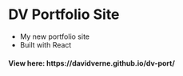 <h1>DV Portfolio Site</h1>
<ul>
  <li>My new portfolio site</li>
  <li>Built with React</li>
</ul>

<h4>View here: https://davidverne.github.io/dv-port/</h4>
